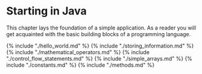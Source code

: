 # Starting in Java

This chapter lays the foundation of a simple application. As a reader you will get acquainted with the basic building blocks of a programming language.

{% include "./hello_world.md" %}
{% include "./storing_information.md" %}
{% include "./mathematical_operators.md" %}
{% include "./control_flow_statements.md" %}
{% include "./simple_arrays.md" %}
{% include "./constants.md" %}
{% include "./methods.md" %}


<!-- Naming is case sensitive -->
<!-- Programming in Style -->
<!-- Comparing floats and doubles -->
<!-- Lazy evaluation -->
<!-- Equals versus == -->
<!-- Literals -->
